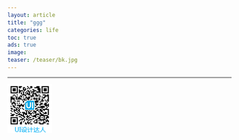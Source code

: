 ```yaml
---
layout: article
title: "ggg"
categories: life
toc: true
ads: true
image:
teaser: /teaser/bk.jpg
---
```


---



![df](https://github.com/storage201608/storage/blob/master/chenyifan2016/_posts/life/2016-08-09-1718life.md/ui_weixin.png?raw=true)

